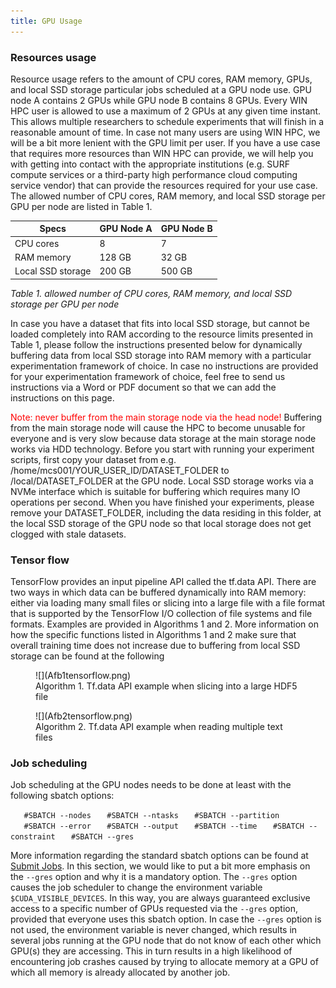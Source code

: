 ```yaml
---
title: GPU Usage
---
```


### Resources usage

Resource usage refers to the amount of CPU cores, RAM memory, GPUs, and
local SSD storage particular jobs scheduled at a GPU node use. GPU node
A contains 2 GPUs while GPU node B contains 8 GPUs. Every WIN HPC user
is allowed to use a maximum of 2 GPUs at any given time instant. This
allows multiple researchers to schedule experiments that will finish in
a reasonable amount of time. In case not many users are using WIN HPC,
we will be a bit more lenient with the GPU limit per user. If you have a
use case that requires more resources than WIN HPC can provide, we will
help you with getting into contact with the appropriate institutions
(e.g. SURF compute services or a third-party high performance cloud
computing service vendor) that can provide the resources required for
your use case. The allowed number of CPU cores, RAM memory, and local
SSD storage per GPU per node are listed in Table 1.

| Specs             | GPU Node A | GPU Node B |
|-------------------|------------|------------|
| CPU cores         | 8          | 7          |
| RAM memory        | 128 GB     | 32 GB      |
| Local SSD storage | 200 GB     | 500 GB     |

*Table 1. allowed number of CPU cores, RAM memory, and local SSD storage
per GPU per node*

In case you have a dataset that fits into local SSD storage, but cannot
be loaded completely into RAM according to the resource limits presented
in Table 1, please follow the instructions presented below for
dynamically buffering data from local SSD storage into RAM memory with a
particular experimentation framework of choice. In case no instructions
are provided for your experimentation framework of choice, feel free to
send us instructions via a Word or PDF document so that we can add the
instructions on this page.

<span style="color:red">Note: never buffer from the main storage node
via the head node!</span> Buffering from the main storage node will
cause the HPC to become unusable for everyone and is very slow because
data storage at the main storage node works via HDD technology. Before
you start with running your experiment scripts, first copy your dataset
from e.g. /home/mcs001/YOUR_USER_ID/DATASET_FOLDER to
/local/DATASET_FOLDER at the GPU node. Local SSD storage works via a
NVMe interface which is suitable for buffering which requires many IO
operations per second. When you have finished your experiments, please
remove your DATASET_FOLDER, including the data residing in this folder,
at the local SSD storage of the GPU node so that local storage does not
get clogged with stale datasets.

### Tensor flow

TensorFlow provides an input pipeline API called the tf.data API. There
are two ways in which data can be buffered dynamically into RAM memory:
either via loading many small files or slicing into a large file with a
file format that is supported by the TensorFlow I/O collection of file
systems and file formats. Examples are provided in Algorithms 1 and 2.
More information on how the specific functions listed in Algorithms 1
and 2 make sure that overall training time does not increase due to
buffering from local SSD storage can be found at the following

<figure markdown>
  ![](Afb1tensorflow.png)
  <figcaption>Algorithm 1. Tf.data API example when slicing into a large HDF5 file</figcaption>
</figure>

<figure markdown>
  ![](Afb2tensorflow.png)
  <figcaption>Algorithm 2. Tf.data API example when reading multiple text files</figcaption>
</figure>

### Job scheduling

Job scheduling at the GPU nodes needs to be done at least with the
following sbatch options:

`   #SBATCH --nodes`
`   #SBATCH --ntasks`
`   #SBATCH --partition`
`   #SBATCH --error`
`   #SBATCH --output`
`   #SBATCH --time`
`   #SBATCH --constraint`
`   #SBATCH --gres`

More information regarding the standard sbatch options can be found at
[Submit Jobs](../../steps/jobs/index.md). In this section,
we would like to put a bit more emphasis on the `--gres` option and why
it is a mandatory option. The `--gres` option causes the job scheduler
to change the environment variable `$CUDA_VISIBLE_DEVICES`. In this way,
you are always guaranteed exclusive access to a specific number of GPUs
requested via the `--gres` option, provided that everyone uses this
sbatch option. In case the `--gres` option is not used, the environment
variable is never changed, which results in several jobs running at the
GPU node that do not know of each other which GPU(s) they are accessing.
This in turn results in a high likelihood of encountering job crashes
caused by trying to allocate memory at a GPU of which all memory is
already allocated by another job.
